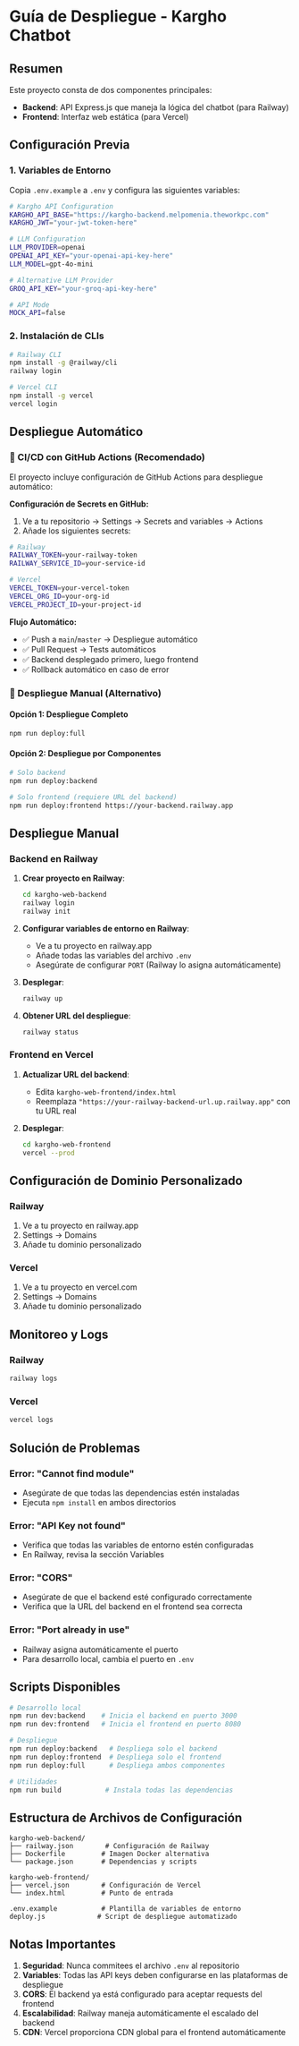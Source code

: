 # Guía de Despliegue - Kargho Chatbot

## Resumen

Este proyecto consta de dos componentes principales:
- **Backend**: API Express.js que maneja la lógica del chatbot (para Railway)
- **Frontend**: Interfaz web estática (para Vercel)

## Configuración Previa

### 1. Variables de Entorno

Copia `.env.example` a `.env` y configura las siguientes variables:

```bash
# Kargho API Configuration
KARGHO_API_BASE="https://kargho-backend.melpomenia.theworkpc.com"
KARGHO_JWT="your-jwt-token-here"

# LLM Configuration
LLM_PROVIDER=openai
OPENAI_API_KEY="your-openai-api-key-here"
LLM_MODEL=gpt-4o-mini

# Alternative LLM Provider
GROQ_API_KEY="your-groq-api-key-here"

# API Mode
MOCK_API=false
```

### 2. Instalación de CLIs

```bash
# Railway CLI
npm install -g @railway/cli
railway login

# Vercel CLI
npm install -g vercel
vercel login
```

## Despliegue Automático

### 🚀 CI/CD con GitHub Actions (Recomendado)

El proyecto incluye configuración de GitHub Actions para despliegue automático:

**Configuración de Secrets en GitHub:**
1. Ve a tu repositorio → Settings → Secrets and variables → Actions
2. Añade los siguientes secrets:

```bash
# Railway
RAILWAY_TOKEN=your-railway-token
RAILWAY_SERVICE_ID=your-service-id

# Vercel
VERCEL_TOKEN=your-vercel-token
VERCEL_ORG_ID=your-org-id
VERCEL_PROJECT_ID=your-project-id
```

**Flujo Automático:**
- ✅ Push a `main`/`master` → Despliegue automático
- ✅ Pull Request → Tests automáticos
- ✅ Backend desplegado primero, luego frontend
- ✅ Rollback automático en caso de error

### 📱 Despliegue Manual (Alternativo)

#### Opción 1: Despliegue Completo
```bash
npm run deploy:full
```

#### Opción 2: Despliegue por Componentes
```bash
# Solo backend
npm run deploy:backend

# Solo frontend (requiere URL del backend)
npm run deploy:frontend https://your-backend.railway.app
```

## Despliegue Manual

### Backend en Railway

1. **Crear proyecto en Railway**:
   ```bash
   cd kargho-web-backend
   railway login
   railway init
   ```

2. **Configurar variables de entorno en Railway**:
   - Ve a tu proyecto en railway.app
   - Añade todas las variables del archivo `.env`
   - Asegúrate de configurar `PORT` (Railway lo asigna automáticamente)

3. **Desplegar**:
   ```bash
   railway up
   ```

4. **Obtener URL del despliegue**:
   ```bash
   railway status
   ```

### Frontend en Vercel

1. **Actualizar URL del backend**:
   - Edita `kargho-web-frontend/index.html`
   - Reemplaza `"https://your-railway-backend-url.up.railway.app"` con tu URL real

2. **Desplegar**:
   ```bash
   cd kargho-web-frontend
   vercel --prod
   ```

## Configuración de Dominio Personalizado

### Railway
1. Ve a tu proyecto en railway.app
2. Settings → Domains
3. Añade tu dominio personalizado

### Vercel
1. Ve a tu proyecto en vercel.com
2. Settings → Domains
3. Añade tu dominio personalizado

## Monitoreo y Logs

### Railway
```bash
railway logs
```

### Vercel
```bash
vercel logs
```

## Solución de Problemas

### Error: "Cannot find module"
- Asegúrate de que todas las dependencias estén instaladas
- Ejecuta `npm install` en ambos directorios

### Error: "API Key not found"
- Verifica que todas las variables de entorno estén configuradas
- En Railway, revisa la sección Variables

### Error: "CORS"
- Asegúrate de que el backend esté configurado correctamente
- Verifica que la URL del backend en el frontend sea correcta

### Error: "Port already in use"
- Railway asigna automáticamente el puerto
- Para desarrollo local, cambia el puerto en `.env`

## Scripts Disponibles

```bash
# Desarrollo local
npm run dev:backend    # Inicia el backend en puerto 3000
npm run dev:frontend   # Inicia el frontend en puerto 8080

# Despliegue
npm run deploy:backend   # Despliega solo el backend
npm run deploy:frontend  # Despliega solo el frontend
npm run deploy:full      # Despliega ambos componentes

# Utilidades
npm run build           # Instala todas las dependencias
```

## Estructura de Archivos de Configuración

```
kargho-web-backend/
├── railway.json        # Configuración de Railway
├── Dockerfile         # Imagen Docker alternativa
└── package.json       # Dependencias y scripts

kargho-web-frontend/
├── vercel.json        # Configuración de Vercel
└── index.html         # Punto de entrada

.env.example           # Plantilla de variables de entorno
deploy.js             # Script de despliegue automatizado
```

## Notas Importantes

1. **Seguridad**: Nunca commitees el archivo `.env` al repositorio
2. **Variables**: Todas las API keys deben configurarse en las plataformas de despliegue
3. **CORS**: El backend ya está configurado para aceptar requests del frontend
4. **Escalabilidad**: Railway maneja automáticamente el escalado del backend
5. **CDN**: Vercel proporciona CDN global para el frontend automáticamente